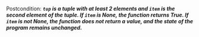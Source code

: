 Postcondition: ***`tup` is a tuple with at least 2 elements and `item` is the second element of the tuple. If `item` is None, the function returns True. If `item` is not None, the function does not return a value, and the state of the program remains unchanged.***